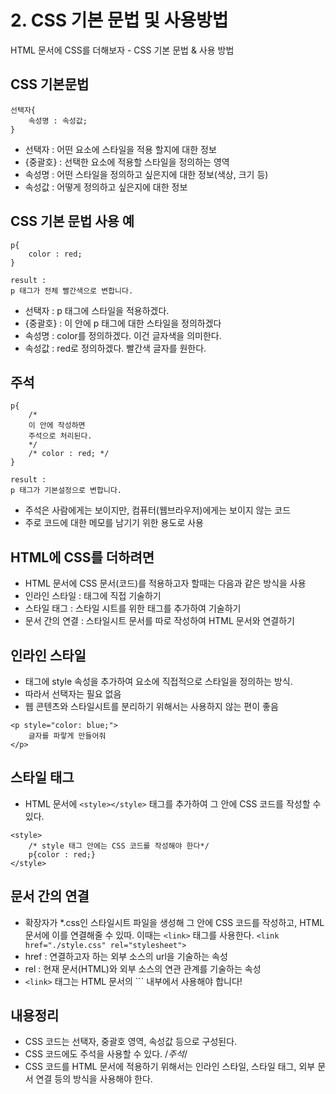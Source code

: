 # 2. CSS 기본 문법 및 사용방법
HTML 문서에 CSS를 더해보자 - CSS 기본 문법 & 사용 방법

## CSS 기본문법

```
선택자{
    속성명 : 속성값;
}
```
- 선택자 : 어떤 요소에 스타일을 적용 할지에 대한 정보
- {중괄호} : 선택한 요소에 적용할 스타일을 정의하는 영역
- 속성명 : 어떤 스타일을 정의하고 싶은지에 대한 정보(색상, 크기 등)
- 속성값 : 어떻게 정의하고 싶은지에 대한 정보

## CSS 기본 문법 사용 예

```
p{
    color : red;
}

result :
p 태그가 전체 빨간색으로 변합니다.
```
- 선택자 : p 태그에 스타일을 적용하겠다.
- {중괄호} : 이 안에 p 태그에 대한 스타일을 정의하겠다
- 속성명 : color를 정의하겠다. 이건 글자색을 의미한다.
- 속성값 : red로 정의하겠다. 빨간색 글자를 원한다.

## 주석

```
p{
    /*
    이 안에 작성하면
    주석으로 처리된다.
    */
    /* color : red; */
}

result : 
p 태그가 기본설정으로 변합니다.
```
- 주석은 사람에게는 보이지만, 컴퓨터(웹브라우저)에게는 보이지 않는 코드
- 주로 코드에 대한 메모를 남기기 위한 용도로 사용

## HTML에 CSS를 더하려면

- HTML 문서에 CSS 문서(코드)를 적용하고자 할때는 다음과 같은 방식을 사용
- 인라인 스타일 : 태그에 직접 기술하기
- 스타일 태그 : 스타일 시트를 위한 태그를 추가하여 기술하기
- 문서 간의 연결 : 스타일시트 문서를 따로 작성하여 HTML 문서와 연결하기

## 인라인 스타일

- 태그에 style 속성을 추가하여 요소에 직접적으로 스타일을 정의하는 방식.
- 따라서 선택자는 필요 없음
- 웹 콘텐츠와 스타일시트를 분리하기 위해서는 사용하지 않는 편이 좋음
```
<p style="color: blue;">
    글자를 파랗게 만들어줘
</p>
```

## 스타일 태그

- HTML 문서에 ```<style></style>``` 태그를 추가하여 그 안에 CSS 코드를 작성할 수 있다.
```
<style>
    /* style 태그 안에는 CSS 코드를 작성해야 한다*/
    p{color : red;}
</style>
```

## 문서 간의 연결

- 확장자가 *.css인 스타일시트 파일을 생성해 그 안에 CSS 코드를 작성하고, HTML 문서에 이를 연결해줄 수 있따. 이때는 ```<link>``` 태그를 사용한다.
```<link href="./style.css" rel="stylesheet">```
- href : 연결하고자 하는 외부 소스의 url을 기술하는 속성
- rel : 현재 문서(HTML)와 외부 소스의 연관 관계를 기술하는 속성
- ```<link>``` 태그는 HTML 문서의 ```<head></head> 내부에서 사용해야 합니다!

## 내용정리

- CSS 코드는 선택자, 중괄호 영역, 속성값 등으로 구성된다.
- CSS 코드에도 주석을 사용할 수 있다. /*주석*/
- CSS 코드를 HTML 문서에 적용하기 위해서는 인라인 스타일, 스타일 태그, 외부 문서 연결 등의 방식을 사용해야 한다.